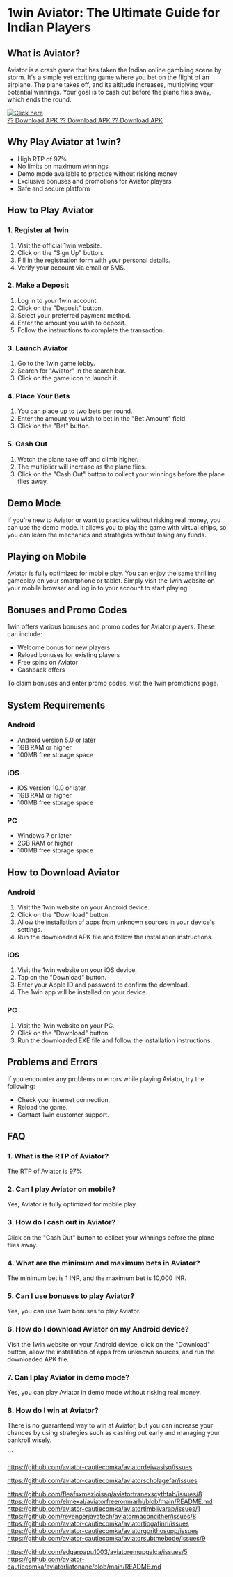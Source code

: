 # 1win Aviator: The Ultimate Guide for Indian Players

## What is Aviator?

Aviator is a crash game that has taken the Indian online gambling scene
by storm. It\'s a simple yet exciting game where you bet on the flight
of an airplane. The plane takes off, and its altitude increases,
multiplying your potential winnings. Your goal is to cash out before the
plane flies away, which ends the round.

[![Click
here](https://readscoops.com/wp-content/uploads/2023/03/Readscoop-aviator-1-1.jpg)](https://traff.sbs/deff)\
[?? Download APK ?? Download APK ?? Download
APK](https://traff.sbs/deff)

## Why Play Aviator at 1win?

-   High RTP of 97%
-   No limits on maximum winnings
-   Demo mode available to practice without risking money
-   Exclusive bonuses and promotions for Aviator players
-   Safe and secure platform

## How to Play Aviator

### 1. Register at 1win

1.  Visit the official 1win website.
2.  Click on the "Sign Up" button.
3.  Fill in the registration form with your personal details.
4.  Verify your account via email or SMS.

### 2. Make a Deposit

1.  Log in to your 1win account.
2.  Click on the "Deposit" button.
3.  Select your preferred payment method.
4.  Enter the amount you wish to deposit.
5.  Follow the instructions to complete the transaction.

### 3. Launch Aviator

1.  Go to the 1win game lobby.
2.  Search for "Aviator" in the search bar.
3.  Click on the game icon to launch it.

### 4. Place Your Bets

1.  You can place up to two bets per round.
2.  Enter the amount you wish to bet in the "Bet Amount" field.
3.  Click on the "Bet" button.

### 5. Cash Out

1.  Watch the plane take off and climb higher.
2.  The multiplier will increase as the plane flies.
3.  Click on the "Cash Out" button to collect your winnings before
    the plane flies away.

## Demo Mode

If you\'re new to Aviator or want to practice without risking real
money, you can use the demo mode. It allows you to play the game with
virtual chips, so you can learn the mechanics and strategies without
losing any funds.

## Playing on Mobile

Aviator is fully optimized for mobile play. You can enjoy the same
thrilling gameplay on your smartphone or tablet. Simply visit the 1win
website on your mobile browser and log in to your account to start
playing.

## Bonuses and Promo Codes

1win offers various bonuses and promo codes for Aviator players. These
can include:

-   Welcome bonus for new players
-   Reload bonuses for existing players
-   Free spins on Aviator
-   Cashback offers

To claim bonuses and enter promo codes, visit the 1win promotions page.

## System Requirements

### Android

-   Android version 5.0 or later
-   1GB RAM or higher
-   100MB free storage space

### iOS

-   iOS version 10.0 or later
-   1GB RAM or higher
-   100MB free storage space

### PC

-   Windows 7 or later
-   2GB RAM or higher
-   100MB free storage space

## How to Download Aviator

### Android

1.  Visit the 1win website on your Android device.
2.  Click on the "Download" button.
3.  Allow the installation of apps from unknown sources in your
    device\'s settings.
4.  Run the downloaded APK file and follow the installation
    instructions.

### iOS

1.  Visit the 1win website on your iOS device.
2.  Tap on the "Download" button.
3.  Enter your Apple ID and password to confirm the download.
4.  The 1win app will be installed on your device.

### PC

1.  Visit the 1win website on your PC.
2.  Click on the "Download" button.
3.  Run the downloaded EXE file and follow the installation
    instructions.

## Problems and Errors

If you encounter any problems or errors while playing Aviator, try the
following:

-   Check your internet connection.
-   Reload the game.
-   Contact 1win customer support.

## FAQ

### 1. What is the RTP of Aviator?

The RTP of Aviator is 97%.

### 2. Can I play Aviator on mobile?

Yes, Aviator is fully optimized for mobile play.

### 3. How do I cash out in Aviator?

Click on the "Cash Out" button to collect your winnings before the
plane flies away.

### 4. What are the minimum and maximum bets in Aviator?

The minimum bet is 1 INR, and the maximum bet is 10,000 INR.

### 5. Can I use bonuses to play Aviator?

Yes, you can use 1win bonuses to play Aviator.

### 6. How do I download Aviator on my Android device?

Visit the 1win website on your Android device, click on the
"Download" button, allow the installation of apps from unknown
sources, and run the downloaded APK file.

### 7. Can I play Aviator in demo mode?

Yes, you can play Aviator in demo mode without risking real money.

### 8. How do I win at Aviator?

There is no guaranteed way to win at Aviator, but you can increase your
chances by using strategies such as cashing out early and managing your
bankroll wisely.

\`\`\`

https://github.com/aviator-cautiecomka/aviatordeiwasiso/issues

https://github.com/aviator-cautiecomka/aviatorscholagefar/issues


https://github.com/fleafsxmezloisaq/aviatortranexscythtab/issues/8
https://github.com/elmexal/aviatorfreeronmarhi/blob/main/README.md
https://github.com/aviator-cautiecomka/aviatortimblivarap/issues/1
https://github.com/revengerjavatech/aviatormaconcither/issues/8
https://github.com/aviator-cautiecomka/aviatortiogafinri/issues
https://github.com/aviator-cautiecomka/aviatorgorithosupp/issues
https://github.com/aviator-cautiecomka/aviatorsubtmebode/issues/9

https://github.com/edgarpapu1003/aviatoremupgalca/issues/5
https://github.com/aviator-cautiecomka/aviatorliatonane/blob/main/README.md
